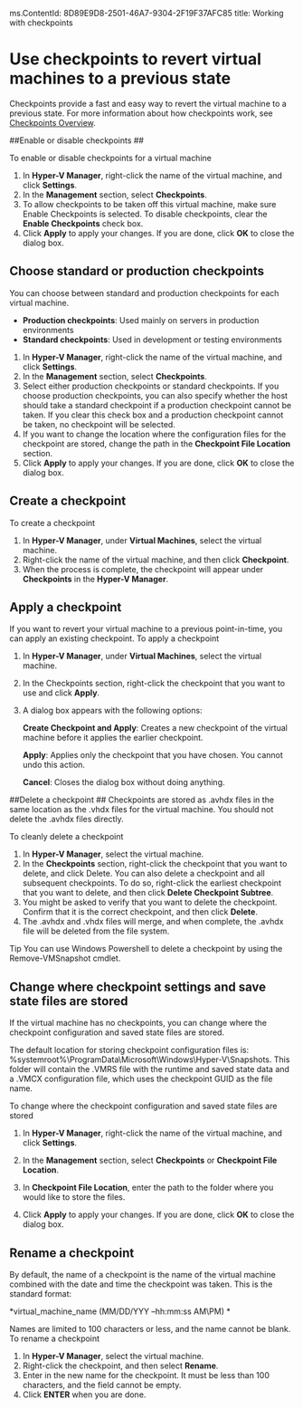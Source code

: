 ms.ContentId: 8D89E9D8-2501-46A7-9304-2F19F37AFC85
title: Working with checkpoints

# Use checkpoints to revert virtual machines to a previous state #


Checkpoints provide a fast and easy way to revert the virtual machine to a previous state. For more information about how checkpoints work, see [Checkpoints Overview](..\about\checkpoints_overview.md).

##Enable or disable checkpoints ##

To enable or disable checkpoints for a virtual machine 

1.	In **Hyper-V Manager**, right-click the name of the virtual machine, and click **Settings**.
2.	In the **Management** section, select **Checkpoints**.
3.	To allow checkpoints to be taken off this virtual machine, make sure Enable Checkpoints is selected. To disable checkpoints, clear the **Enable Checkpoints** check box.
4.	Click **Apply** to apply your changes. If you are done, click **OK** to close the dialog box.


## Choose standard or production checkpoints ##

You can choose between standard and production checkpoints for each virtual machine.

-  **Production checkpoints**: Used mainly on servers in production environments 
-  **Standard checkpoints**: Used in development or testing environments 



1.	In **Hyper-V Manager**, right-click the name of the virtual machine, and click **Settings**.
2.	In the **Management** section, select **Checkpoints**.
3.	Select either production checkpoints or standard checkpoints. 
If you choose production checkpoints, you can also specify whether the host should take a standard checkpoint if a production checkpoint cannot be taken. If you clear this check box and a production checkpoint cannot be taken, no checkpoint will be selected.
4.	If you want to change the location where the configuration files for the checkpoint are stored, change the path in the **Checkpoint File Location** section.
5.	Click **Apply** to apply your changes. If you are done, click **OK** to close the dialog box.



## Create a checkpoint ##
To create a checkpoint
1.	In **Hyper-V Manager**, under **Virtual Machines**, select the virtual machine.
2.	Right-click the name of the virtual machine, and then click **Checkpoint**.
3.	When the process is complete, the checkpoint will appear under **Checkpoints** in the **Hyper-V Manager**. 


## Apply a checkpoint ##
If you want to revert your virtual machine to a previous point-in-time, you can apply an existing checkpoint.
To apply a checkpoint

1.	In **Hyper-V Manager**, under **Virtual Machines**, select the virtual machine.
2.	In the Checkpoints section, right-click the checkpoint that you want to use and click **Apply**.
3.	A dialog box appears with the following options: 
	
    **Create Checkpoint and Apply**: Creates a new checkpoint of the virtual machine before it applies the earlier checkpoint. 

	**Apply**: Applies only the checkpoint that you have chosen. You cannot undo this action.

	**Cancel**: Closes the dialog box without doing anything.


##Delete a checkpoint ##
Checkpoints are stored as .avhdx files in the same location as the .vhdx files for the virtual machine. You should not delete the .avhdx files directly.
 
To cleanly delete a checkpoint

1.	In **Hyper-V Manager**, select the virtual machine.
2.	In the **Checkpoints** section, right-click the checkpoint that you want to delete, and click Delete. You can also delete a checkpoint and all subsequent checkpoints. To do so, right-click the earliest checkpoint that you want to delete, and then click ****Delete Checkpoint** Subtree**.
3.	You might be asked to verify that you want to delete the checkpoint. Confirm that it is the correct checkpoint, and then click **Delete**. 
4.	The .avhdx and .vhdx files will merge, and when complete, the .avhdx file will be deleted from the file system. 

Tip 
You can use Windows Powershell to delete a checkpoint by using the Remove-VMSnapshot cmdlet. 


## Change where checkpoint settings and save state files are stored ##
If the virtual machine has no checkpoints, you can change where the checkpoint configuration and saved state files are stored.

The default location for storing checkpoint configuration files is: %systemroot%\ProgramData\Microsoft\Windows\Hyper-V\Snapshots. This folder will contain the .VMRS file with the runtime and saved state data and a .VMCX configuration file, which uses the checkpoint GUID as the file name.

To change where the checkpoint configuration and saved state files are stored

1.	In **Hyper-V Manager**, right-click the name of the virtual machine, and click **Settings**.
	
2.	In the **Management** section, select **Checkpoints** or **Checkpoint File Location**.
	
4.	In **Checkpoint File Location**, enter the path to the folder where you would like to store the files.
	
5.	Click **Apply** to apply your changes. If you are done, click **OK** to close the dialog box.


## Rename a checkpoint ##
By default, the name of a checkpoint is the name of the virtual machine combined with the date and time the checkpoint was taken. This is the standard format: 

*virtual_machine_name (MM/DD/YYY –hh:mm:ss AM\PM) *

Names are limited to 100 characters or less, and the name cannot be blank. 
To rename a checkpoint

1.	In **Hyper-V Manager**, select the virtual machine.
2.	Right-click the checkpoint, and then select **Rename**.
3.	Enter in the new name for the checkpoint. It must be less than 100 characters, and the field cannot be empty.
4.	Click **ENTER** when you are done.

